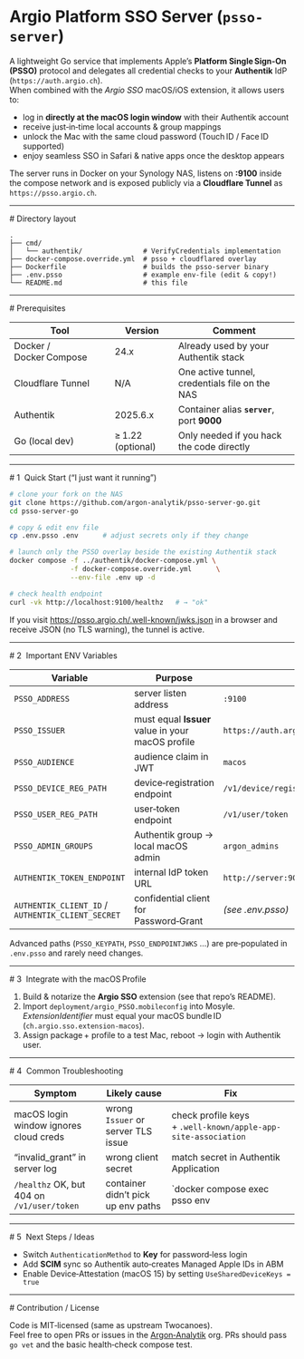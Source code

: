 # Argio Platform SSO Server (`psso-server`)

A lightweight Go service that implements Apple’s **Platform Single Sign‑On (PSSO)**
protocol and delegates all credential checks to your **Authentik** IdP
(`https://auth.argio.ch`).  
When combined with the *Argio SSO* macOS/iOS extension, it allows users to:

* log in **directly at the macOS login window** with their Authentik account  
* receive just‑in‑time local accounts & group mappings  
* unlock the Mac with the same cloud password (Touch ID / Face ID supported)  
* enjoy seamless SSO in Safari & native apps once the desktop appears

The server runs in Docker on your Synology NAS, listens on **:9100** inside the
compose network and is exposed publicly via a **Cloudflare Tunnel** as  
`https://psso.argio.ch`.

---

# Directory layout
```
.
├── cmd/
│   └── authentik/               # VerifyCredentials implementation
├── docker-compose.override.yml  # psso + cloudflared overlay
├── Dockerfile                   # builds the psso-server binary
├── .env.psso                    # example env‑file (edit & copy!)
└── README.md                    # this file
```

---

# Prerequisites

| Tool | Version | Comment |
|------|---------|---------|
| Docker / Docker Compose | 24.x | Already used by your Authentik stack |
| Cloudflare Tunnel | N/A | One active tunnel, credentials file on the NAS |
| Authentik | 2025.6.x | Container alias **`server`**, port **9000** |
| Go (local dev) | ≥ 1.22 (optional) | Only needed if you hack the code directly |

---

# 1  Quick Start (“I just want it running”)

```bash
# clone your fork on the NAS
git clone https://github.com/argon-analytik/psso-server-go.git
cd psso-server-go

# copy & edit env file
cp .env.psso .env      # adjust secrets only if they change

# launch only the PSSO overlay beside the existing Authentik stack
docker compose -f ../authentik/docker-compose.yml \
               -f docker-compose.override.yml      \
               --env-file .env up -d

# check health endpoint
curl -vk http://localhost:9100/healthz   # → "ok"
```

If you visit <https://psso.argio.ch/.well-known/jwks.json> in a browser and
receive JSON (no TLS warning), the tunnel is active.

---

# 2  Important ENV Variables

| Variable | Purpose | Default |
|----------|---------|---------|
| `PSSO_ADDRESS` | server listen address | `:9100` |
| `PSSO_ISSUER`  | must equal **Issuer** value in your macOS profile | `https://auth.argio.ch` |
| `PSSO_AUDIENCE`| audience claim in JWT | `macos` |
| `PSSO_DEVICE_REG_PATH` | device‑registration endpoint | `/v1/device/register` |
| `PSSO_USER_REG_PATH`   | user‑token endpoint | `/v1/user/token` |
| `PSSO_ADMIN_GROUPS`    | Authentik group → local macOS admin | `argon_admins` |
| `AUTHENTIK_TOKEN_ENDPOINT` | internal IdP token URL | `http://server:9000/application/o/token/` |
| `AUTHENTIK_CLIENT_ID` / `AUTHENTIK_CLIENT_SECRET` | confidential client for Password‑Grant | *(see .env.psso)* |

Advanced paths (`PSSO_KEYPATH`, `PSSO_ENDPOINTJWKS` …) are pre‑populated in
`.env.psso` and rarely need changes.

---

# 3  Integrate with the macOS Profile

1. Build & notarize the **Argio SSO** extension (see that repo’s README).  
2. Import `deployment/argio_PSSO.mobileconfig` into Mosyle.  
   *ExtensionIdentifier* must equal your macOS bundle ID  
   (`ch.argio.sso.extension-macos`).  
3. Assign package + profile to a test Mac, reboot → login with Authentik user.

---

# 4  Common Troubleshooting

| Symptom | Likely cause | Fix |
|---------|--------------|-----|
| macOS login window ignores cloud creds | wrong `Issuer` or server TLS issue | check profile keys + `.well‑known/apple-app-site-association` |
| “invalid_grant” in server log | wrong client secret | match secret in Authentik Application |
| `/healthz` OK, but 404 on `/v1/user/token` | container didn’t pick up env paths | `docker compose exec psso env | grep PSSO_USER_REG_PATH` |

---

# 5  Next Steps / Ideas

* Switch `AuthenticationMethod` to **Key** for password‑less login  
* Add **SCIM** sync so Authentik auto‑creates Managed Apple IDs in ABM  
* Enable Device‑Attestation (macOS 15) by setting `UseSharedDeviceKeys = true`

---

# Contribution / License

Code is MIT‑licensed (same as upstream Twocanoes).  
Feel free to open PRs or issues in the [Argon‑Analytik](https://github.com/argon-analytik) org.
PRs should pass `go vet` and the basic health‑check compose test.
